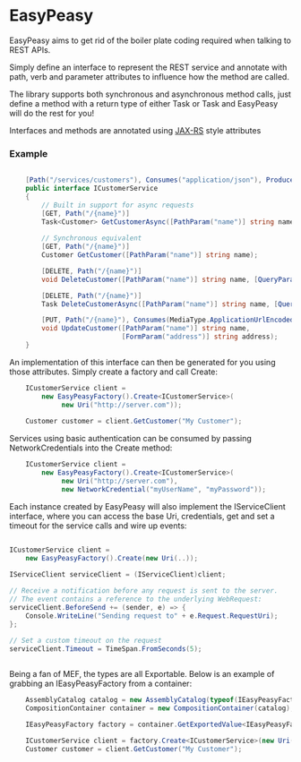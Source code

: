 EasyPeasy
==========

EasyPeasy aims to get rid of the boiler plate coding required when talking
to REST APIs. 

Simply define an interface to represent the REST service and annotate with
path, verb and parameter attributes to influence how the method are called.

The library supports both synchronous and asynchronous method calls, just
define a method with a return type of either Task or Task<T> and EasyPeasy will
do the rest for you!

Interfaces and methods are annotated using [JAX-RS](http://en.wikipedia.org/wiki/Java_API_for_RESTful_Web_Services) style attributes

### Example
```csharp

    [Path("/services/customers"), Consumes("application/json"), Produces("application/json")] 
    public interface ICustomerService
    {
        // Built in support for async requests
        [GET, Path("/{name}")]
        Task<Customer> GetCustomerAsync([PathParam("name")] string name);
 
        // Synchronous equivalent
        [GET, Path("/{name}")]
        Customer GetCustomer([PathParam("name")] string name);

        [DELETE, Path("/{name}")]
        void DeleteCustomer([PathParam("name")] string name, [QueryParam("q")] bool q);

        [DELETE, Path("/{name}")]
        Task DeleteCustomerAsync([PathParam("name")] string name, [QueryParam("q")] bool q);

        [PUT, Path("/{name}"), Consumes(MediaType.ApplicationUrlEncoded)]
        void UpdateCustomer([PathParam("name")] string name, 
                            [FormParam("address")] string address);
    }
```

An implementation of this interface can then be generated for you using those attributes. Simply create a factory and call Create:

```csharp
    ICustomerService client = 
        new EasyPeasyFactory().Create<ICustomerService>(
             new Uri("http://server.com"));
    
    Customer customer = client.GetCustomer("My Customer");
```

Services using basic authentication can be consumed by passing NetworkCredentials into the Create method:

```csharp
    ICustomerService client = 
        new EasyPeasyFactory().Create<ICustomerService>(
             new Uri("http://server.com"),
             new NetworkCredential("myUserName", "myPassword"));
```

Each instance created by EasyPeasy will also implement the IServiceClient interface, where you can access
the base Uri, credentials, get and set a timeout for the service calls and wire up events:
```csharp

ICustomerService client = 
    new EasyPeasyFactory().Create(new Uri(..));
    
IServiceClient serviceClient = (IServiceClient)client;

// Receive a notification before any request is sent to the server.
// The event contains a reference to the underlying WebRequest:
serviceClient.BeforeSend += (sender, e) => {
    Console.WriteLine("Sending request to" + e.Request.RequestUri);
};

// Set a custom timeout on the request
serviceClient.Timeout = TimeSpan.FromSeconds(5);
    
```


Being a fan of MEF, the types are all Exportable.  Below is an example of grabbing an IEasyPeasyFactory from a container:

```csharp
    AssemblyCatalog catalog = new AssemblyCatalog(typeof(IEasyPeasyFactory).Assembly);
    CompositionContainer container = new CompositionContainer(catalog);

    IEasyPeasyFactory factory = container.GetExportedValue<IEasyPeasyFactory>();

    ICustomerService client = factory.Create<ICustomerService>(new Uri("http://server.com"));
    Customer customer = client.GetCustomer("My Customer");
```
